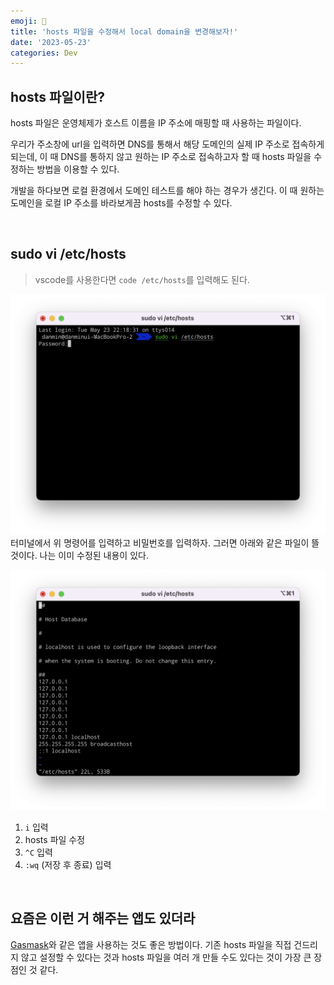 ```yaml
---
emoji: 👾
title: 'hosts 파일을 수정해서 local domain을 변경해보자!'
date: '2023-05-23'
categories: Dev
---
```


## hosts 파일이란?
hosts 파일은 운영체제가 호스트 이름을 IP 주소에 매핑할 때 사용하는 파일이다.

우리가 주소창에 url을 입력하면 DNS를 통해서 해당 도메인의 실제 IP 주소로 접속하게 되는데, 이 때 DNS를 통하지 않고 원하는 IP 주소로 접속하고자 할 때 hosts 파일을 수정하는 방법을 이용할 수 있다.

개발을 하다보면 로컬 환경에서 도메인 테스트를 해야 하는 경우가 생긴다. 이 때 원하는 도메인을 로컬 IP 주소를 바라보게끔 hosts를 수정할 수 있다.

&nbsp;

## sudo vi /etc/hosts
> vscode를 사용한다면 `code /etc/hosts`를 입력해도 된다.

![](0.png)
터미널에서 위 명령어를 입력하고 비밀번호를 입력하자. 그러면 아래와 같은 파일이 뜰 것이다. 나는 이미 수정된 내용이 있다.

![](1.png)
1. `i` 입력
2. hosts 파일 수정
3. `^C` 입력
4. `:wq` (저장 후 종료) 입력

&nbsp;

## 요즘은 이런 거 해주는 앱도 있더라
[Gasmask](https://github.com/2ndalpha/gasmask)와 같은 앱을 사용하는 것도 좋은 방법이다. 기존 hosts 파일을 직접 건드리지 않고 설정할 수 있다는 것과 hosts 파일을 여러 개 만들 수도 있다는 것이 가장 큰 장점인 것 같다.